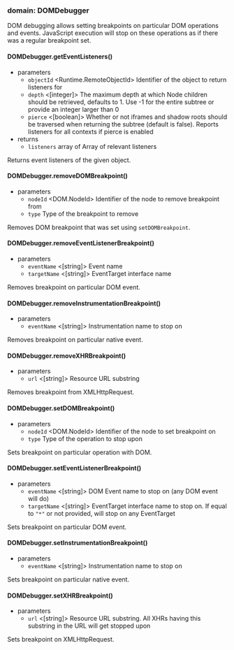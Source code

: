 
### domain: DOMDebugger

DOM debugging allows setting breakpoints on particular DOM operations and events. JavaScript
execution will stop on these operations as if there was a regular breakpoint set.

#### DOMDebugger.getEventListeners()
- parameters
  - `objectId` <Runtime.RemoteObjectId> Identifier of the object to return listeners for
  - `depth` <[integer]> The maximum depth at which Node children should be retrieved, defaults to 1. Use -1 for the
entire subtree or provide an integer larger than 0
  - `pierce` <[boolean]> Whether or not iframes and shadow roots should be traversed when returning the subtree
(default is false). Reports listeners for all contexts if pierce is enabled
- returns
  - `listeners` array of <EventListener> Array of relevant listeners

Returns event listeners of the given object.

#### DOMDebugger.removeDOMBreakpoint()
- parameters
  - `nodeId` <DOM.NodeId> Identifier of the node to remove breakpoint from
  - `type` <DOMBreakpointType> Type of the breakpoint to remove

Removes DOM breakpoint that was set using `setDOMBreakpoint`.

#### DOMDebugger.removeEventListenerBreakpoint()
- parameters
  - `eventName` <[string]> Event name
  - `targetName` <[string]> EventTarget interface name

Removes breakpoint on particular DOM event.

#### DOMDebugger.removeInstrumentationBreakpoint()
- parameters
  - `eventName` <[string]> Instrumentation name to stop on

Removes breakpoint on particular native event.

#### DOMDebugger.removeXHRBreakpoint()
- parameters
  - `url` <[string]> Resource URL substring

Removes breakpoint from XMLHttpRequest.

#### DOMDebugger.setDOMBreakpoint()
- parameters
  - `nodeId` <DOM.NodeId> Identifier of the node to set breakpoint on
  - `type` <DOMBreakpointType> Type of the operation to stop upon

Sets breakpoint on particular operation with DOM.

#### DOMDebugger.setEventListenerBreakpoint()
- parameters
  - `eventName` <[string]> DOM Event name to stop on (any DOM event will do)
  - `targetName` <[string]> EventTarget interface name to stop on. If equal to `"*"` or not provided, will stop on any
EventTarget

Sets breakpoint on particular DOM event.

#### DOMDebugger.setInstrumentationBreakpoint()
- parameters
  - `eventName` <[string]> Instrumentation name to stop on

Sets breakpoint on particular native event.

#### DOMDebugger.setXHRBreakpoint()
- parameters
  - `url` <[string]> Resource URL substring. All XHRs having this substring in the URL will get stopped upon

Sets breakpoint on XMLHttpRequest.